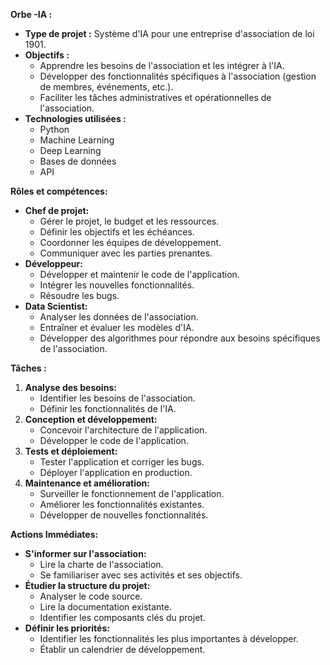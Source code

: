 **Orbe -IA :**

* **Type de projet :** Système d'IA pour une entreprise d'association de loi 1901.
* **Objectifs :**  
    * Apprendre les besoins de l'association et les intégrer à l'IA.
    * Développer des fonctionnalités spécifiques à l'association (gestion de membres, événements, etc.).
    * Faciliter les tâches administratives et opérationnelles de l'association.
* **Technologies utilisées :**
    * Python
    * Machine Learning
    * Deep Learning
    * Bases de données
    * API

**Rôles et compétences:**

* **Chef de projet:**
    * Gérer le projet, le budget et les ressources.
    * Définir les objectifs et les échéances.
    * Coordonner les équipes de développement.
    * Communiquer avec les parties prenantes.
* **Développeur:**
    * Développer et maintenir le code de l'application.
    * Intégrer les nouvelles fonctionnalités.
    * Résoudre les bugs.
* **Data Scientist:**
    * Analyser les données de l'association.
    * Entraîner et évaluer les modèles d'IA.
    * Développer des algorithmes pour répondre aux besoins spécifiques de l'association.

**Tâches :**

1. **Analyse des besoins:**
    * Identifier les besoins de l'association.
    * Définir les fonctionnalités de l'IA.
2. **Conception et développement:**
    * Concevoir l'architecture de l'application.
    * Développer le code de l'application.
3. **Tests et déploiement:**
    * Tester l'application et corriger les bugs.
    * Déployer l'application en production.
4. **Maintenance et amélioration:**
    * Surveiller le fonctionnement de l'application.
    * Améliorer les fonctionnalités existantes.
    * Développer de nouvelles fonctionnalités.



**Actions Immédiates:**

* **S'informer sur l'association:**
    * Lire la charte de l'association.
    * Se familiariser avec ses activités et ses objectifs.
* **Étudier la structure du projet:**
    * Analyser le code source.
    * Lire la documentation existante.
    * Identifier les composants clés du projet.
* **Définir les priorités:**
    * Identifier les fonctionnalités les plus importantes à développer.
    * Établir un calendrier de développement.




